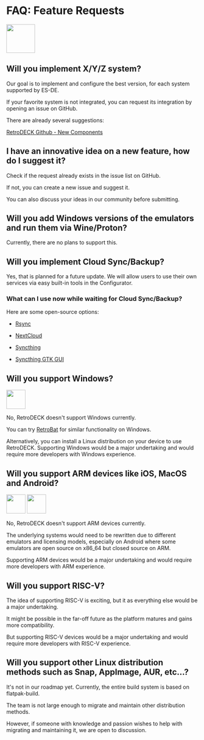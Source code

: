 # FAQ: Feature Requests

<img src="../../wiki_icons/retrodeck/icon-rd.svg" width="75">

## Will you implement X/Y/Z system?

Our goal is to implement and configure the best version, for each system supported by ES-DE. 

If your favorite system is not integrated, you can request its integration by opening an issue on GitHub. 

There are already several suggestions:

[RetroDECK Github - New Components](https://github.com/RetroDECK/RetroDECK/issues?q=is%3Aissue%20state%3Aopen%20label%3A%22New%20Component%20%F0%9F%92%BE%22)

## I have an innovative idea on a new feature, how do I suggest it?

Check if the request already exists in the issue list on GitHub. 

If not, you can create a new issue and suggest it. 

You can also discuss your ideas in our community before submitting.

## Will you add Windows versions of the emulators and run them via Wine/Proton?

Currently, there are no plans to support this.

## Will you implement Cloud Sync/Backup?

Yes, that is planned for a future update. We will allow users to use their own services via easy built-in tools in the Configurator.

### What can I use now while waiting for Cloud Sync/Backup?

Here are some open-source options:

- [Rsync](https://linux.die.net/man/1/rsync)

- [NextCloud](https://nextcloud.com/)

- [Syncthing](https://github.com/syncthing/syncthing)

- [Syncthing GTK GUI](https://flathub.org/apps/me.kozec.syncthingtk)


## Will you support Windows?

<img src="../../wiki_icons/pixelitos/distributor-logo-windows.png" width="50">

No, RetroDECK doesn't support Windows currently. 

You can try [RetroBat](https://www.retrobat.org/) for similar functionality on Windows.

Alternatively, you can install a Linux distribution on your device to use RetroDECK. Supporting Windows would be a major undertaking and would require more developers with Windows experience.

## Will you support ARM devices like iOS, MacOS and Android?

<img src="../../wiki_icons/pixelitos/distributor-logo-macos.png" width="50"> <img src="../../wiki_icons/pixelitos/android.png" width="50">

No, RetroDECK doesn't support ARM devices currently. 

The underlying systems would need to be rewritten due to different emulators and licensing models,
especially on Android where some emulators are open source on x86_64 but closed source on ARM.

Supporting ARM devices would be a major undertaking and would require more developers with ARM experience.

## Will you support RISC-V?

The idea of supporting RISC-V is exciting, but it as everything else would be a major undertaking.

It might be possible in the far-off future as the platform matures and gains more compatibility.

But supporting RISC-V devices would be a major undertaking and would require more developers with RISC-V experience.

## Will you support other Linux distribution methods such as Snap, AppImage, AUR, etc...?

It's not in our roadmap yet. Currently, the entire build system is based on flatpak-build. 

The team is not large enough to migrate and maintain other distribution methods. 

However, if someone with knowledge and passion wishes to help with migrating and maintaining it, we are open to discussion.
